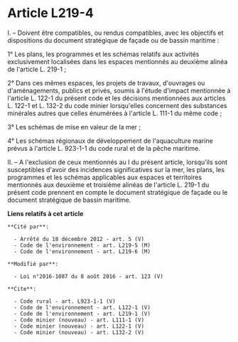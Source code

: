 # Article L219-4

I. – Doivent être compatibles, ou rendus compatibles, avec les objectifs et dispositions du document stratégique de façade ou
de bassin maritime : 

1° Les plans, les programmes et les schémas relatifs aux activités exclusivement localisées dans les espaces mentionnés au
deuxième alinéa de l'article L. 219-1 ; 

2° Dans ces mêmes espaces, les projets de travaux, d'ouvrages ou d'aménagements, publics et privés, soumis à l'étude d'impact
mentionnée à l'article L. 122-1 du présent code et les décisions mentionnées aux articles L. 122-1 et L. 132-2 du code minier
lorsqu'elles concernent des substances minérales autres que celles énumérées à l'article L. 111-1 du même code ; 

3° Les schémas de mise en valeur de la mer ; 

4° Les schémas régionaux de développement de l'aquaculture marine prévus à l'article L. 923-1-1 du code rural et de la pêche
maritime. 

II. – A l'exclusion de ceux mentionnés au I du présent article, lorsqu'ils sont susceptibles d'avoir des incidences
significatives sur la mer, les plans, les programmes et les schémas applicables aux espaces et territoires mentionnés aux
deuxième et troisième alinéas de l'article L. 219-1 du présent code prennent en compte le document stratégique de façade ou
le document stratégique de bassin maritime.

**Liens relatifs à cet article**

	**Cité par**:

	  - Arrêté du 18 décembre 2012 - art. 5 (V)
	  - Code de l'environnement - art. L219-5 (M)
	  - Code de l'environnement - art. L219-6 (M)

	**Modifié par**:

	  - Loi n°2016-1087 du 8 août 2016 - art. 123 (V)

	**Cite**:

	  - Code rural - art. L923-1-1 (V)
	  - Code de l'environnement - art. L122-1 (V)
	  - Code de l'environnement - art. L219-1 (V)
	  - Code minier (nouveau) - art. L111-1 (V)
	  - Code minier (nouveau) - art. L122-1 (V)
	  - Code minier (nouveau) - art. L132-2 (V)
